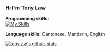 ### Hi I'm Tony Law

**Programming skills:**  
[![My Skills](https://skillicons.dev/icons?i=ts,nodejs,react,vue,nextjs,tailwind,nestjs,prisma,redis,mysql,rust,wasm,webstorm)](https://skillicons.dev)

**Language skills:**
Cantonese, Mandarin, English

[![tonylaw's github stats](https://github-readme-stats.vercel.app/api?username=tonylawx)](https://github.com/anuraghazra/github-readme-stats)

<!-- Here are some ideas to get you started:
- 🔭 I’m currently working on ...
- 🌱 I’m currently learning ...
- 👯 I’m looking to collaborate on ...
- 🤔 I’m looking for help with ...
- 💬 Ask me about ...
- 📫 How to reach me: ...
- 😄 Pronouns: ...
- ⚡ Fun fact: ...
-->
